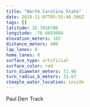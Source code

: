 ```yaml
---
title: "North Carolina State"
date: 2018-11-07T05:55:46.506Z
tags: []
latitude: 35.7816706
longitude: -78.6693084
elevation_meters: 102
distance_meters: 400
lap_lanes: 8
home_lanes: 8
surface_type: artificial
surface_color: red
turn_diameter_meters: 72.96
turn_radius_b_meters: 31.67
steeple_water_location: inside
---
```


Paul Derr Track
